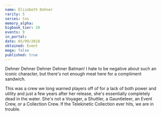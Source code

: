 ```yaml
---
name: Elizabeth Dehner
rarity: 5
series: tos
memory_alpha:
bigbook_tier: 10
events: 9
in_portal:
date: 05/09/2018
obtained: Event
mega: false
published: true
---
```


Dehner Dehner Dehner Dehner Batman! I hate to be negative about such an iconic character, but there's not enough meat here for a compliment sandwich. 

This was a crew we long warned players off of for a lack of both power and utility and just a few years after her release, she's essentially completely dead in the water. She's not a Voyager, a Shuttler, a Gauntleteer, an Event Crew, or a Collection Crew. If the Telekinetic Collection ever hits, we are in trouble.
